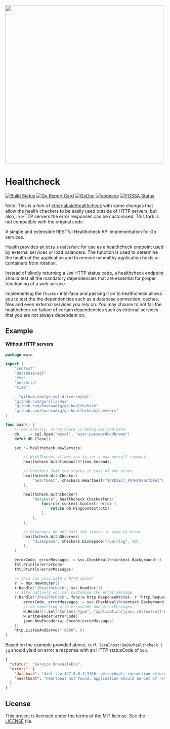 <img src="logo.png" width="500" align="top"/>

# Healthcheck 

[![Build Status](https://travis-ci.com/hoshsadiq/go-healthcheck.svg)](https://travis-ci.com/hoshsadiq/go-healthcheck) [![Go Report Card](https://goreportcard.com/badge/github.com/hoshsadiq/go-healthcheck)](https://goreportcard.com/report/github.com/hoshsadiq/go-healthcheck) [![GoDoc](https://godoc.org/github.com/hoshsadiq/go-healthcheck?status.svg)](https://godoc.org/github.com/hoshsadiq/go-healthcheck) [![codecov](https://codecov.io/gh/hoshsadiq/go-healthcheck/branch/master/graph/badge.svg)](https://codecov.io/gh/hoshsadiq/go-healthcheck) [![FOSSA Status](https://app.fossa.io/api/projects/git%2Bgithub.com%2Fhoshsadiq%2Fhealthcheck.svg?type=shield)](https://app.fossa.io/projects/git%2Bgithub.com%2Fhoshsadiq%2Fhealthcheck?ref=badge_shield)

Note: This is a fork of [etherlabsio/healthcheck](https://github.com/etherlabsio/healthcheck) with some changes that allow the health checkers to be easily used outside of HTTP servers, but also, in HTTP servers the error responses can be customised. This fork is not compatible with the original code.

A simple and extensible RESTful Healthcheck API implementation for Go services.

Health provides an `http.Handlefunc` for use as a healthcheck endpoint used by external services or load balancers. The function is used to determine the health of the application and to remove unhealthy application hosts or containers from rotation.

Instead of blindly returning a `200` HTTP status code, a healthcheck endpoint should test all the mandatory dependencies that are essential for proper functioning of a web service.

Implementing the `Checker` interface and passing it on to healthcheck allows you to test the the dependencies such as a database connection, caches, files and even external services you rely on. You may choose to not fail the healthcheck on failure of certain dependencies such as external services that you are not always dependent on.

## Example

#### Without HTTP servers

```go
package main

import (
	"context"
	"database/sql"
	"fmt"
	"net/http"
	"time"

	_ "github.com/go-sql-driver/mysql"
	"github.com/gorilla/mux"
	"github.com/hoshsadiq/go-healthcheck"
	"github.com/hoshsadiq/go-healthcheck/checkers"
)

func main() {
	// For brevity, error check is being omitted here.
	db, _ := sql.Open("mysql", "user:password@/dbname")
	defer db.Close()

	svc := healthcheck.NewService(

		// WithTimeout allows you to set a max overall timeout.
		healthcheck.WithTimeout(5*time.Second),

		// Checkers fail the status in case of any error.
		healthcheck.WithChecker(
			"heartbeat", checkers.Heartbeat("$PROJECT_PATH/heartbeat"),
		),

		healthcheck.WithChecker(
			"database", healthcheck.CheckerFunc(
				func(ctx context.Context) error {
					return db.PingContext(ctx)
				},
			),
		),

		// Observers do not fail the status in case of error.
		healthcheck.WithObserver(
			"diskspace", checkers.DiskSpace("/var/log", 90),
		),
	)

	errorCode, errorMessages := svc.CheckHealth(context.Background())
	fmt.Println(errorCode)
	fmt.Println(errorMessages)

	// this can also with a HTTP server
	r := mux.NewRouter()
	r.handle("/healthcheck", svc.Handler())
	// alternatively you can customise the error message
	r.handle("/healthcheck", func(w http.ResponseWriter, r *http.Request) {
		errorCode, errorMessages := svc.CheckHealth(context.Background())
		// do something with errorCode and errorMessages
		w.Header().Set("Content-Type", "application/json; charset=utf-8")
		w.WriteHeader(errorCode)
		json.NewEncoder(w).Encode(errorMessages)
	})
	http.ListenAndServe(":8080", r)
}
```

Based on the example provided above, `curl localhost:8080/healthcheck | jq` should yield on error a response with an HTTP statusCode of `503`.

```JSON
{
  "status": "Service Unavailable",
  "errors": {
    "database": "dial tcp 127.0.0.1:3306: getsockopt: connection refused",
    "heartbeat": "heartbeat not found. application should be out of rotation"
  }
}
```

## License

This project is licensed under the terms of the MIT license. See the [LICENSE](LICENSE) file.
